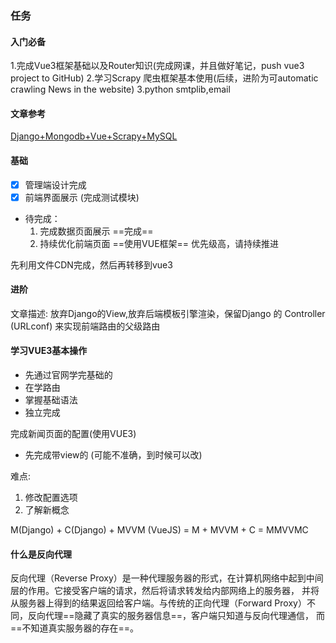 ### 任务

#### 入门必备
1.完成Vue3框架基础以及Router知识(完成网课，并且做好笔记，push vue3 project to GitHub)
2.学习Scrapy 爬虫框架基本使用(后续，进阶为可automatic crawling News in the website)
3.python smtplib,email


#### 文章参考
[Django+Mongodb+Vue+Scrapy+MySQL](https://www.infoq.cn/article/2j4eboxase2q2enlk89o)

#### 基础
- [x] 管理端设计完成 
- [x] 前端界面展示 (完成测试模块) 
- 待完成：
  1. 完成数据页面展示  ==完成==
  2. 持续优化前端页面 ==使用VUE框架==  优先级高，请持续推进

先利用文件CDN完成，然后再转移到vue3

#### 进阶



文章描述: 放弃Django的View,放弃后端模板引擎渲染，保留Django 的 Controller (URLconf) 来实现前端路由的父级路由

#### 学习VUE3基本操作 
- 先通过官网学完基础的
- 在学路由
- 掌握基础语法
- 独立完成

完成新闻页面的配置(使用VUE3) 
- 先完成带view的 (可能不准确，到时候可以改)

难点: 
1. 修改配置选项
2. 了解新概念

M(Django) + C(Django) + MVVM (VueJS) = M + MVVM + C = MMVVMC


#### 什么是反向代理
反向代理（Reverse Proxy）是一种代理服务器的形式，在计算机网络中起到中间层的作用。它接受客户端的请求，然后将请求转发给内部网络上的服务器，
并将从服务器上得到的结果返回给客户端。与传统的正向代理（Forward Proxy）不同，反向代理==隐藏了真实的服务器信息==，客户端只知道与反向代理通信，
而==不知道真实服务器的存在==。


